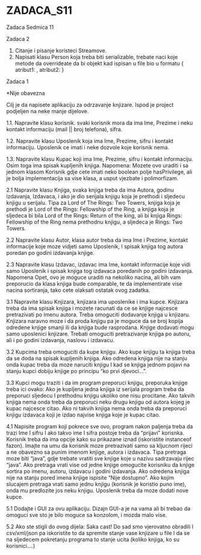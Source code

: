 # ZADACA_S11
Zadaca Sedmica 11

Zadaca 2

1) Citanje i pisanje koristeci Streamove. 
2) Napisati klasu Person koja treba biti serializable, trebate naci koje metode da overrideate da bi objekt kad ispisan u file bio u formatu { atribut1: <vrijednost>, atribut2: <vrijednost2> }


Zadaca 1

*Nije obavezna

Cilj je da napisete aplikaciju za odrzavanje knjizare.
Ispod je project podjeljen na neke manje dijelove.
 
1.1. Napravite klasu korisnik. svaki korisnik mora da ima Ime, 
Prezime i neku kontakt informaciju (mail || broj telefona), sifra.

1.2. Napravite klasu Uposlenik koja ima Ime, Prezime, sifru i kontakt informaciju. 
Uposlenik ce imati i neke dozvole koje korisnik nema.

1.3.  Napravite klasu Kupac koji ima Ime, Prezime, sifru i kontakt informaciju.
Osim toga ima spisak kupljenih knjiga.
Napomena:
Mozete ovo uraditi i sa jednom klasom Korisnik gdje cete imati neko boolean polje hasPrivilege, 
ali je bolja implementacija sa vise klasa, a usput vjezbate i polimorfizam.

2.1   Napravite klasu Knjiga, svaka knjiga treba da ima Autora, godinu izdavanja, Izdavaca, 
i ako je dio serijala knjigu koja je prethodi i sljedecu knjigu u serijalu. 
Tipa za Lord of The Rings: Two Towers, knjiga koja je prethodi je Lord of the Rings: Fellowship of the Ring, 
a knjiga koja je sljedeca bi bila Lord of the Rings: 
Return of the king, ali bi knjiga Rings: Fellowship of the Ring nema prethodnu knjigu, a sljedeca je Rings: Two Towers.

2.2   Napravite klasu Autor, klasa autor treba da ima Ime i Prezime,
kontakt informacije koje moze vidjeti samo Uposlenik, I spisak knjiga tog autora poredan po godini izdavanja knjige.

2.3   Napravite klasu Izdavac, izdavac ima Ime, kontakt informacije koje vidi samo 
Uposlenik i spisak knjiga tog izdavaca poredanih po godini izdavanja. 
Napomena
Opet, ovo je moguce uraditi na nekoliko nacina, ali bih vam preporucio da klasa knjiga bude comparable,
te da implementirate vise nacina sortiranja, tako cete olaksati ostatak ovog zadatka.

3.1   Napravite klasu Knjizara, knjizara ima uposlenike i ima kupce. Knjizara treba da ima spisak knjiga 
i mozete racunati da ce se knjige najcesce pretrazivati po imenu autora. Treba omoguciti dodavanje knjiga u knjizaru. Knjizara naravno moze i da proda knjigu pa je moguce da se broj kopija odredene knjige smanji ili da knjiga bude rasprodana. Knjige dodavati mogu samo uposlenici knjizare. Trebati omoguciti pretrazivanje knjiga po autoru, ali i po godini izdavanja, naslovu i izdavacu.

3.2   Kupcima treba omoguciti da kupe knjigu. Ako kupe knjigu ta knjiga treba da se doda na spisak
kupljenih knjiga. Ako odredena knjiga nije na stanju onda kupac treba da moze naruciti knjigu 
I kad se knjiga jednom pojavi na stanju kupci dobiju knjige po principu “ko prvi djevoci…”.


3.3   Kupci mogu traziti i da im program preporuci knjigu, preporuka knjige treba ici ovako: 
Ako je kupljena jedna knjiga iz serijala program treba da preporuci sljedecu I prethodnu knjigu
ukoliko one nisu procitane. Ako takvih knjiga nema onda treba da preporuci neku drugu knjigu od
autora kojeg je kupac najcesce citao. Ako ni takvih knjiga nema onda treba da preporuci knjigu 
izdavaca koji je izdao najvise knjiga koje je kupac citao.

4.1   Napisite program koji pokrece sve ovo, program nakon paljenja treba da trazi Ime I sifru I
ako takvo ime I sifra postoje treba da “prijavi” korisnka. Korisnik treba da ima opcije kako su 
prikazane iznad (iskoristite instanceof fazon). Imajte na umu da korisnik moze pretrazivati samo 
sa kljucnom rijeci a ne obavezno sa punim imenom knjige, autora i izdavaca. Tipa pretraga moze biti
“java”, gdje trebate vratiti sve knjige koje u nazivu sadrzavaju rijec “java”. Ako pretraga vrati
vise od jedne knjige omogucite korisniku da knjige sortira po imenu, autoru, izdavacu i godini 
izdavanja. Ako odredena knjiga nije na stanju pored imena knjige ispisite “Nije dostupno”. 
Ako kojim slucajem pretraga vrati samo jednu knjigu (korisnik je koristio puno ime), onda mu
predlozite jos neku knjigu. Uposlenik treba da moze dodati nove kupce.

5.1   Dodajte i GUI za ovu aplikaciju. Dizajn GUI-a je na vama ali bi trebao da omoguci sve sto
je bilo moguce sa konzolom, i mozda malo vise.

5.2   Ako ste stigli do ovog dijela: Saka cast! Do sad smo vjerovatno obradili I csv/xml/json pa 
iskoristite to da spremite stanje vase knjizare u file I da se na sljedecem pokretanju programa
to stanje ucita (koliko knjiga, ko su korisnici….)

